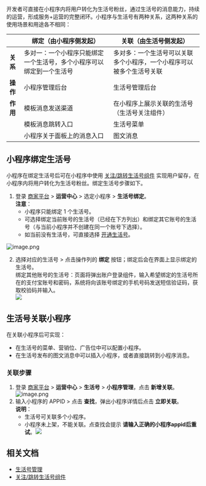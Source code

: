 开发者可直接在小程序内将用户转化为生活号粉丝，通过生活号的消息能力，持续的运营，形成服务+运营的完整闭环。小程序与生活号有两种关系，这两种关系的使用场景和用途各不相同：

|  | **绑定（由小程序侧发起）** | **关联（由生活号侧发起）** |
| --- | --- | --- |
| **关系** | 多对一：一个小程序只能绑定一个生活号，多个小程序可以绑定到一个生活号 | 多对多：一个生活号可以关联多个小程序，一个小程序可以被多个生活号关联 |
| **操作** | 小程序管理后台 | 生活号管理后台 |
| **作用** | 模板消息发送渠道 | 在小程序上展示关联的生活号（生活号关注组件） |
|  | 模板消息跳转入口 | 生活号菜单 |
|  | 小程序关于面板上的消息入口 | 图文消息 |


## 小程序绑定生活号
小程序在绑定生活号后可在小程序中使用 [关注/跳转生活号组件](https://opendocs.alipay.com/mini/introduce/bntnry) 实现用户留存，在小程序内将用户转化为生活号粉丝。绑定生活号步骤如下。

1. 登录 [商家平台](https://b.alipay.com) > **运营中心** > 选定小程序 > **生活号绑定**。<br />**注意**：
   - 小程序只能绑定 1 个生活号。
   - 可选择绑定当前账号的生活号（已经在下方列出）和绑定其它账号的生活号（与当前小程序并不创建在同一个账号下选择）。
   - 如当前没有生活号，可直接选择 [开通生活号](https://opendocs.alipay.com/fw/03kpzu)。

![image.png](https://cdn.nlark.com/yuque/0/2022/png/179989/1667897492101-76e37351-83a3-4a8b-9b1a-ac30f7ffecdd.png#align=left&display=inline&height=471&margin=%5Bobject%20Object%5D&name=image.png&originHeight=942&originWidth=1920&size=103202&status=done&style=none&width=960)

2. 选择对应的生活号 > 点击操作列的 **绑定** 按钮；绑定后会在界面上显示绑定的生活号。<br />绑定其他账号的生活号：页面将弹出账户登录组件，输入希望绑定的生活号所在的支付宝账号和密码，系统将向该账号绑定的手机号码发送短信验证码，获取校验码并输入。<br />![](https://gw.alipayobjects.com/zos/sptworksff_prod/967994f1-24b8-4d3b-90ac-95b9b364c78f.png#align=left&display=inline&height=150&margin=%5Bobject%20Object%5D&originHeight=249&originWidth=1080&status=done&style=none&width=650)

## 生活号关联小程序
在关联小程序后可实现：

- 在生活号的菜单、营销位、广告位中可以配置小程序。
- 在生活号发布的图文消息中可以插入小程序，或者直接跳转到小程序消息。

### 关联步骤

1. 登录 [商家平台](https://b.alipay.com) > **运营中心** > **生活号** > **小程序管理**，点击 **新增关联**。<br />![image.png](https://cdn.nlark.com/yuque/0/2022/png/179989/1667897657569-81622f7e-c860-4696-b4ac-254f86040e83.png#align=left&display=inline&height=471&margin=%5Bobject%20Object%5D&name=image.png&originHeight=942&originWidth=1920&size=90446&status=done&style=none&width=960)
2. 输入小程序的 APPID > 点击 **查找**，弹出小程序详情后点击 **立即关联**。<br />**说明**：
   - 生活号可关联多个小程序。
   - 小程序未上架，不能关联。点查找会提示 **请输入正确的小程序appid后重试**。![](https://gw.alipayobjects.com/zos/sptworksff_prod/adb915c9-086b-4641-9ad6-b7f326cfdb0d.png#align=left&display=inline&height=349&margin=%5Bobject%20Object%5D&originHeight=444&originWidth=827&status=done&style=none&width=650)

## 相关文档

- [生活号管理](https://opendocs.alipay.com/b/03al92)
- [关注/跳转生活号组件](https://opendocs.alipay.com/mini/introduce/bntnry)
